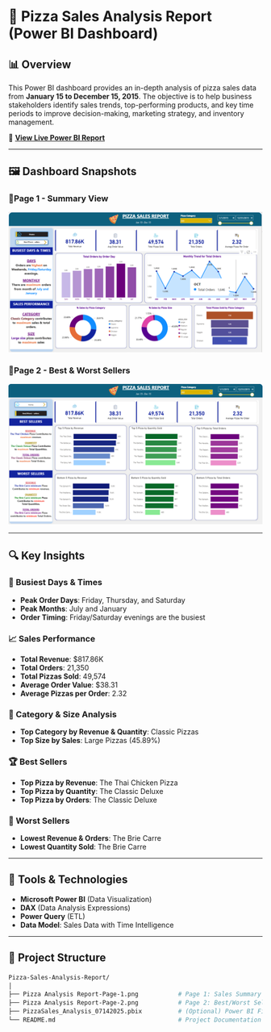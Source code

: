 # 🍕 Pizza Sales Analysis Report (Power BI Dashboard)

## 📊 Overview

This Power BI dashboard provides an in-depth analysis of pizza sales data from **January 15 to December 15, 2015**. The objective is to help business stakeholders identify sales trends, top-performing products, and key time periods to improve decision-making, marketing strategy, and inventory management.

🔗 **[View Live Power BI Report](https://app.powerbi.com/view?r=eyJrIjoiNzgyMGEzM2EtYWYwMy00MzMyLWFiOGYtYjhjYzk0YzhlOTBlIiwidCI6ImM5NjM5ODAwLTUxMDItNDdjMS1iNmU5LTRiZDgxYmU0ZWQwOSIsImMiOjZ9&embedImagePlaceholder=true)**

---

## 🖼️ Dashboard Snapshots

### 📍Page 1 - Summary View

![Dashboard Page 1](https://github.com/ArunKothandaraman94/Pizza-Sales-Analysis-Report/blob/main/Pizza%20Analysis%20Report-Page-1.png)

### 📍Page 2 - Best & Worst Sellers

![Dashboard Page 2](https://github.com/ArunKothandaraman94/Pizza-Sales-Analysis-Report/blob/main/Pizza%20Analysis%20Report-Page-2.png)

---

## 🔍 Key Insights

### 🔵 Busiest Days & Times
- **Peak Order Days**: Friday, Thursday, and Saturday
- **Peak Months**: July and January
- **Order Timing**: Friday/Saturday evenings are the busiest

### 📈 Sales Performance
- **Total Revenue**: $817.86K  
- **Total Orders**: 21,350  
- **Total Pizzas Sold**: 49,574  
- **Average Order Value**: $38.31  
- **Average Pizzas per Order**: 2.32  

### 🍕 Category & Size Analysis
- **Top Category by Revenue & Quantity**: Classic Pizzas  
- **Top Size by Sales**: Large Pizzas (45.89%)

### 🏆 Best Sellers
- **Top Pizza by Revenue**: The Thai Chicken Pizza  
- **Top Pizza by Quantity**: The Classic Deluxe  
- **Top Pizza by Orders**: The Classic Deluxe

### 🔻 Worst Sellers
- **Lowest Revenue & Orders**: The Brie Carre  
- **Lowest Quantity Sold**: The Brie Carre

---

## 🧰 Tools & Technologies
- **Microsoft Power BI** (Data Visualization)
- **DAX** (Data Analysis Expressions)
- **Power Query** (ETL)
- **Data Model**: Sales Data with Time Intelligence

---

## 📂 Project Structure

```bash
Pizza-Sales-Analysis-Report/
│
├── Pizza Analysis Report-Page-1.png           # Page 1: Sales Summary
├── Pizza Analysis Report-Page-2.png           # Page 2: Best/Worst Sellers
├── PizzaSales_Analysis_07142025.pbix          # (Optional) Power BI File
└── README.md                                  # Project Documentation
